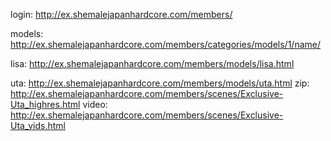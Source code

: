 login: http://ex.shemalejapanhardcore.com/members/

models: http://ex.shemalejapanhardcore.com/members/categories/models/1/name/

lisa: http://ex.shemalejapanhardcore.com/members/models/lisa.html

uta: http://ex.shemalejapanhardcore.com/members/models/uta.html
  zip: http://ex.shemalejapanhardcore.com/members/scenes/Exclusive-Uta_highres.html
  video: http://ex.shemalejapanhardcore.com/members/scenes/Exclusive-Uta_vids.html
